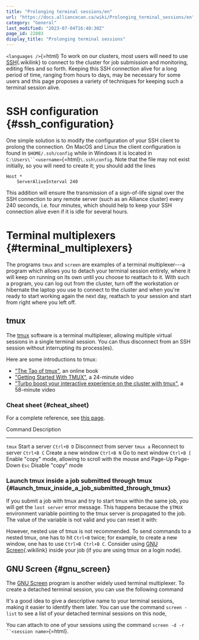 ```yaml
---
title: "Prolonging terminal sessions/en"
url: "https://docs.alliancecan.ca/wiki/Prolonging_terminal_sessions/en"
category: "General"
last_modified: "2023-07-04T16:40:30Z"
page_id: 22803
display_title: "Prolonging terminal sessions"
---
```


`<languages />`{=html} To work on our clusters, most users will need to use [SSH](https://docs.alliancecan.ca/SSH "SSH"){.wikilink} to connect to the cluster for job submission and monitoring, editing files and so forth. Keeping this SSH connection alive for a long period of time, ranging from hours to days, may be necessary for some users and this page proposes a variety of techniques for keeping such a terminal session alive.

# SSH configuration {#ssh_configuration}

One simple solution is to modify the configuration of your SSH client to prolong the connection. On MacOS and Linux the client configuration is found in `$HOME/.ssh/config` while in Windows it is located in `C:\Users\``<username>`{=html}`\.ssh\config`. Note that the file may not exist initially, so you will need to create it; you should add the lines

    Host *
        ServerAliveInterval 240

This addition will ensure the transmission of a sign-of-life signal over the SSH connection to any remote server (such as an Alliance cluster) every 240 seconds, i.e. four minutes, which should help to keep your SSH connection alive even if it is idle for several hours.

# Terminal multiplexers {#terminal_multiplexers}

The programs `tmux` and `screen` are examples of a terminal multiplexer---a program which allows you to detach your terminal session entirely, where it will keep on running on its own until you choose to reattach to it. With such a program, you can log out from the cluster, turn off the workstation or hibernate the laptop you use to connect to the cluster and when you\'re ready to start working again the next day, reattach to your session and start from right where you left off.

## tmux

The [tmux](https://en.wikipedia.org/wiki/Tmux) software is a terminal multiplexer, allowing multiple virtual sessions in a single terminal session. You can thus disconnect from an SSH session without interrupting its process(es).

Here are some introductions to tmux:

- [\"The Tao of tmux\"](https://leanpub.com/the-tao-of-tmux/read), an online book
- [\"Getting Started With TMUX\"](https://www.youtube.com/watch?v=252K9lrRdMU), a 24-minute video
- [\"Turbo boost your interactive experience on the cluster with tmux\"](https://www.youtube.com/watch?v=Y1Of3S5iVog), a 58-minute video

### Cheat sheet {#cheat_sheet}

For a complete reference, see [this page](http://hyperpolyglot.org/multiplexers).

  Command      Description
  ------------ -------------------------------------------------------------------------------
  `tmux`       Start a server
  `Ctrl+B D`   Disconnect from server
  `tmux a`     Reconnect to server
  `Ctrl+B C`   Create a new window
  `Ctrl+B N`   Go to next window
  `Ctrl+B [`   Enable \"copy\" mode, allowing to scroll with the mouse and Page-Up Page-Down
  `Esc`        Disable \"copy\" mode

### Launch tmux inside a job submitted through tmux {#launch_tmux_inside_a_job_submitted_through_tmux}

If you submit a job with tmux and try to start tmux within the same job, you will get the `lost server` error message. This happens because the `$TMUX` environment variable pointing to the tmux server is propagated to the job. The value of the variable is not valid and you can reset it with:

However, nested use of tmux is not recommended. To send commands to a nested tmux, one has to hit `Ctrl+B` twice; for example, to create a new window, one has to use `Ctrl+B Ctrl+B C`. Consider using [ GNU Screen](https://docs.alliancecan.ca/#GNU_Screen " GNU Screen"){.wikilink} inside your job (if you are using tmux on a login node).

## GNU Screen {#gnu_screen}

The [GNU Screen](https://en.wikipedia.org/wiki/GNU_Screen) program is another widely used terminal multiplexer. To create a detached terminal session, you can use the following command

It\'s a good idea to give a descriptive name to your terminal sessions, making it easier to identify them later. You can use the command `screen -list` to see a list of your detached terminal sessions on this node,

You can attach to one of your sessions using the command `screen -d -r ``<session name>`{=html}.
